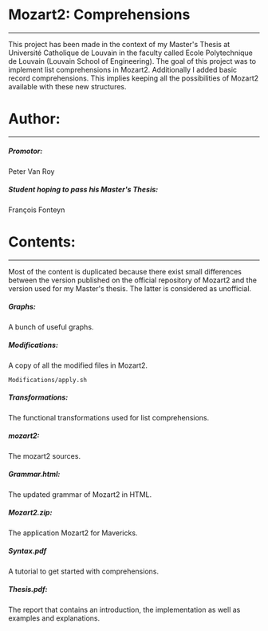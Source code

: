 # Mozart2: Comprehensions
--- 
This project has been made in the context of my Master's Thesis at Université Catholique de Louvain in the faculty called Ecole Polytechnique de Louvain (Louvain School of Engineering).
The goal of this project was to implement list comprehensions in Mozart2. Additionally I added basic record comprehensions. This implies keeping all the possibilities of Mozart2 available with these new structures.

# Author:
---
##### Promotor:
Peter Van Roy
##### Student hoping to pass his Master's Thesis:
François Fonteyn

# Contents:
---
Most of the content is duplicated because there exist small differences between the version published on the official repository of Mozart2 and the version used for my Master's thesis. The latter is considered as unofficial.

##### Graphs:          
A bunch of useful graphs.
##### Modifications:
A copy of all the modified files in Mozart2.

    Modifications/apply.sh
##### Transformations: 
The functional transformations used for list comprehensions.
##### mozart2: 
The mozart2 sources.
##### Grammar.html: 
The updated grammar of Mozart2 in HTML.
##### Mozart2.zip:
The application Mozart2 for Mavericks.
##### Syntax.pdf
A tutorial to get started with comprehensions.
##### Thesis.pdf:      
The report that contains an introduction, the implementation as well as examples and explanations.
